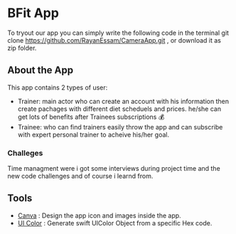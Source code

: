 # BFit App
To tryout our app you can simply write the following code in the terminal git clone https://github.com/RayanEssam/CameraApp.git , or download it as zip folder.

## About the App 
This app contains 2 types of user:
- Trainer: main actor who can create an account with his information then create pachages with different diet scheduels and prices. he/she can get lots of benefits after Trainees subscriptions 💰
- Trainee: who can find trainers easily throw the app and can subscribe with expert personal trainer to acheive his/her goal.


### Challeges
Time managment were i got some interviews during project time and the new code challenges and of course i learnd from.


## Tools 
- <a href="https://www.canva.com" target="_blank">Canva</a> : Design the app icon and images inside the app.
- <a href="https://www.uicolor.io" target="_blank">UI Color</a> : Generate swift UIColor Object from a specific Hex code.
